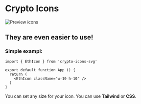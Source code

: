 # Crypto Icons

![Preview icons](https://maroon-spare-jay-600.mypinata.cloud/ipfs/QmUzboBqjnKtgdR4RCZTA9kWVVScxf95X75Ewk7Ep6eoAZ)  

## They are even easier to use!
### Simple exampl:
``` 
import { EthIcon } from 'crypto-icons-svg'

export default function App () {
  return (
    <EthIcon className="w-10 h-10" />
  )
}
```
You can set any size for your icon. You can use <b>Tailwind</b> or <b>CSS</b>.